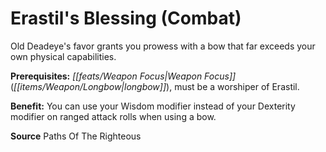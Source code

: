 ﻿---
cssclass: [feats]

---
# Erastil's Blessing (Combat)

Old Deadeye's favor grants you prowess with a bow that far exceeds your own physical capabilities.

**Prerequisites:** _[[feats/Weapon Focus|Weapon Focus]]_ (_[[items/Weapon/Longbow|longbow]]_), must be a worshiper of Erastil.

**Benefit:** You can use your Wisdom modifier instead of your Dexterity modifier on ranged attack rolls when using a bow.

**Source** Paths Of The Righteous